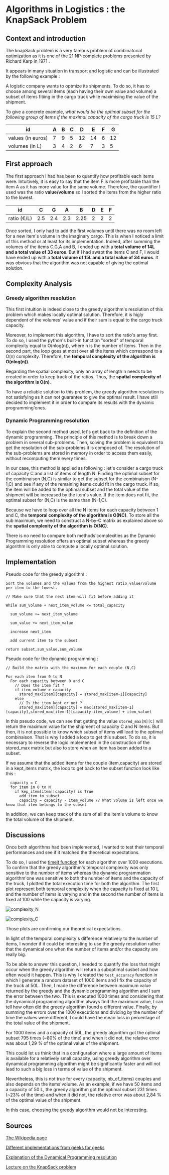 # Algorithms in Logistics : the KnapSack Problem

## Context and introduction 
The knapSack problem is a very famous problem of combinatorial optimization as it is one of the 21 NP-complete problems presented by Richard Karp in 1971 . 

It appears in many situation in transport and logistic and can be illustrated by the following example : 

A logistic company wants to optmize its shipments. To do so, it has to choose among 
several items (each having their own value and volume) a subset of items fitiing in 
the cargo truck while maximising the value of the shipment.

To give a concrete example, *what would be the optimal subset for the following group of items if the maximal capacity of the cargo truck is 15 L?*

| id                | A | B | C | D  | E  | F | G  |
|-------------------|---|---|---|----|----|---|----|
| values (in euros) | 7 | 9 | 5 | 12 | 14 | 6 | 12 |
| volumes (in L)     | 3 | 4 | 2 | 6  | 7  | 3 | 5  |

## First approach 

The first approach I had has been to quantify how profitable each items were. Intuitively, it is easy to say that the item F is more profitable than the item A
as it has more value for the same volume. Therefore, the quantifier I used was the ratio **value/volume** so I sorted the items from the higher ratio to the lowest.

| id            | C   | G   | A   | B    | D | E | F |
|---------------|-----|-----|-----|------|---|---|---|
| ratio   (€/L) | 2.5 | 2.4 | 2.3 | 2.25 | 2 | 2 | 2 |

Once sorted, I only had to add the first volumes until there was no room left for a new item's volume in the imaginary cargo.
This is when I noticed a limit of this method or at least for its implementation. Indeed, after summing the volumes of the items C,G,A and B,
I ended up with a __total volume of 14L and a total value of 33 euros__. But if I had swapt the items C and F, I would have ended up with a __total volume of 15L and a 
total value of 34 euros__. 
It was obvious that the algorithm was not capable of giving the optimal solution. 

## Complexity Analysis 
### Greedy algorithm resolution 
This first intuition is indeed close to the greedy algorithm's resolution of this problem which makes locally optimal solution. 
Therefore, it is higly dependent of the volumes' value and if their sum is equal to the cargo truck capacity. 

Moreover, to implement this algorithm, I have to sort the ratio's array first. 
To do so, I used the python's built-in function "sorted" of temporal complexity equal to O(nlog(n)), where n is the number of items.
Then in the second part, the loop goes at most over all the items which correspond to a O(n) complexity. 
Therefore, the **temporal complexity of the algorithm is O(nlog(n))**. 


Regarding the spatial complexity, only an array of length n needs to be created in order to keep track of the ratios. 
Thus, the **spatial complexity of the algorithm is O(n)**. 

To have a reliable solution to this problem, the greedy algorithm resolution is not satisfying as it can not guarantee to give the optimal result. I have still decided to
implement it in order to compare its results with the dynamic programming'ones.  

### Dynamic Programming resolution

To explain the second method used, let's get back to the definition of the dynamic programming. The principle of this method is to break down a problem in several sub-problems. Then, solving the problem is equivalent to get the resolution of the sub-problems it is composed of.
The resolution of the sub-problems are stored in 
memory in order to access them easily, without recomputing them every times. 

In our case, this method is applied as following : let's consider a cargo truck of capacity C and a list of items of length N. Finding the optimal subset for the combinaison
(N,C) is similar to get the subset for the combinaison (N-1,C) and see if any of the remaining items could fit in the cargo truck. If so, the item will be added to the 
optimal subset and the total value of the shipment will be increased by the item's value. If the item does not fit, the optimal subset for (N,C) is the same than (N-1,C). 

Because we have to loop over all the N items for each capacity between 1 and C, the **temporal complexity of the algorithm is O(NC)**. To store all the sub maximum, we need to construct a N-by-C matrix as explained above so the **spatial complexity of the algorithm is O(NC)**. 

There is no need to compare both methods'complexities as the Dynamic Programming resolution offers an optimal subset whereas the greedy algorithm is only able to compute a locally optimal solution. 

## Implementation 

Pseudo code for the greedy algorithm :
```
Sort the volumes and the values from the highest ratio value/volume per item to the lowest. 

// Make sure that the next item will fit before adding it 

While sum_volume + next_item_volume <= total_capacity

  sum_volume += next_item_volume 
  
  sum_value += next_item_value 
  
  increase next_item
  
  add current item to the subset 
  
return subset,sum_value,sum_volume
```

Pseudo code for the dynamic programming : 
``` 
// Build the matrix with the maximum for each couple (N,C) 

For each item from 0 to N
  For each capacity between 0 and C
    // Does the item fit ?
    if item_volume > capacity 
      stored_max[item][capacity] = stored_max[item-1][capacity] 
    else 
      // Is the item kept or not ?
      stored_max[item][capacity] = max(stored_max[item-1][capacity],stored_max[item-1][capacity-item_volume] + item_value)
```

In this pseudo code, we can see that getting the value ```stored_max[N][C]``` will return the maximum value for the shipment of capacity C and N items. But then,
it is not possible to know which subset of items will lead to the optimal combinaison. 
That is why I added a loop to get this subset. To do so, it is necessary to reverse the logic implemented in the construction of the stored_max matrix but also to store when
an item has been added to a subset. 

If we assume that the added items for the couple (item,capacity) are stored in a kept_items matrix, the loop to get back to the subset function look like this : 

```
  capacity = C 
  for item in 0 to N 
    if kep_item[item][capacity] is True 
      add item to subset 
      capacity = capacity - item_volume // What volume is left once we know that item belongs to the subset 
```
In addition, we can keep track of the sum of all the item's volume to know the total volume of the shipment. 

## Discussions 

Once both algorithms had been implemented, I wanted to test their temporal performances and see if it matched the theoretical expectations. 

To do so, I used the [timeit function](https://documentation.help/Python-3.7/timeit.html) for each algorithm over 1000 executions. To confirm that the greedy algorithm's temporal complexity was only sensitive to the number of items whereas the dynamic programmation algorithm'one was sensitive to both the number of items and the capacity of the truck, I plotted the total execution time for both the algorithm. The first plot represent both temporal complexity when the capacity is fixed at 10 L and the number of items is varying and in the second the number of items is fixed at 100 while the capacity is varying. 

![complexity_N](complexity_N.png)

![complexity_C](complexity_C.png)

Those plots are confirming our theoretical expectations. 

In light of the temporal complexity's difference relatively to the number of items, I wonder if it could be interesting to use the greedy resolution rather that the dynamical one when the number of items and/or the capacity are really big. 

To be able to answer this question, I needed to quantify the loss that might occur when the greedy algorithm will return a suboptimal susbet and how often would it happen. This is why I created the ```test_accuracy``` function in which I generate a random dataset of 1000 items and I fix the capacity of the truck at 50L. Then, I made the difference between maximum value returned by the greedy and the dynamic programming algorithm and I sum the error between the two. This is executed 1000 times and considering that the dynamical programming algorithm always find the maximum value, I can tell how often did the greedy algorithm found a different value. Finally, by summing the errors over the 1000 executions and dividing by the number of time the values were different, I could have the mean loss in percentage of the total value of the shipment. 

For 1000 items and a capacity of 50L, the greedy algorithm got the optimal subset 795 times (~80% of the time) and when it did not, the relative error was about 1,29 % of the optimal value of the shipment. 

This could let us think that in a configuration where a large amount of items is available for a relatively small capacity, using greedy algorithm over dynamical programming algorithm might be significantly faster and will not lead to such a big loss in terms of value of the shipment. 

Nevertheless, this is not true for every (capacity, nb_of_items) couples and also depends on the items'volume. As an example, if we have 50 items and a capacity of 50 L, the greedy algorithm got the optimal subset 231 times (~23% of the time) and when it did not, the relative error was about 2,84 % of the optimal value of the shipment. 

In this case, choosing the greedy algorithm would not be interesting. 

## Sources 
[The Wikipedia page](https://en.wikipedia.org/wiki/Knapsack_problem)

[Different implementations from geeks for geeks](https://www.geeksforgeeks.org/0-1-knapsack-problem-dp-10/)

[Explanation of the Dynamical Programming resolution](https://dev.to/downey/solving-the-knapsack-problem-with-dynamic-programming-4hce)

[Lecture on the KnapSack problem](http://www.es.ele.tue.nl/education/5MC10/Solutions/knapsack.pdf)

